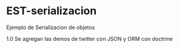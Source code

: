 # EST-serializacion
Ejemplo de Serializacion de objetos

1.0 Se agregan las demos de twitter con JSON y ORM con doctrine

